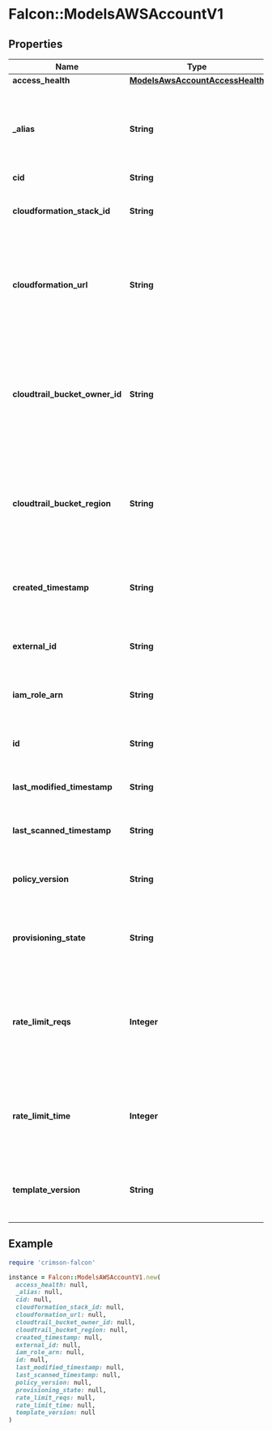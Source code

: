# Falcon::ModelsAWSAccountV1

## Properties

| Name | Type | Description | Notes |
| ---- | ---- | ----------- | ----- |
| **access_health** | [**ModelsAwsAccountAccessHealth**](ModelsAwsAccountAccessHealth.md) |  | [optional] |
| **_alias** | **String** | Alias/Name associated with the account. This is only updated once the account is in a registered state. | [optional] |
| **cid** | **String** |  | [optional] |
| **cloudformation_stack_id** | **String** | Unique identifier for the cloudformation stack id used for provisioning. | [optional] |
| **cloudformation_url** | **String** | URL of the CloudFormation template to execute. This is returned when mode is to set &#39;cloudformation&#39; when provisioning. | [optional] |
| **cloudtrail_bucket_owner_id** | **String** | The 12 digit AWS account which is hosting the S3 bucket containing cloudtrail logs for this account. If this field is set, it takes precedence of the settings level field. | [optional] |
| **cloudtrail_bucket_region** | **String** | Region where the S3 bucket containing cloudtrail logs resides. This is only set if using cloudformation to provision and create the trail. | [optional] |
| **created_timestamp** | **String** | Timestamp of when the account was first provisioned within CrowdStrike&#39;s system.&#39; | [optional] |
| **external_id** | **String** | ID assigned for use with cross account IAM role access. | [optional] |
| **iam_role_arn** | **String** | The full arn of the IAM role created in this account to control access. | [optional] |
| **id** | **String** | 12 digit AWS provided unique identifier for the account. | [optional] |
| **last_modified_timestamp** | **String** | Timestamp of when the account was last modified. | [optional] |
| **last_scanned_timestamp** | **String** | Timestamp of when the account was scanned. | [optional] |
| **policy_version** | **String** | Current version of permissions associated with IAM role and granted access. | [optional] |
| **provisioning_state** | **String** | Provisioning state of the account. Values can be; initiated, registered, unregistered. | [optional] |
| **rate_limit_reqs** | **Integer** | Rate limiting setting to control the maximum number of requests that can be made within the rate_limit_time duration. | [optional] |
| **rate_limit_time** | **Integer** | Rate limiting setting to control the number of seconds for which rate_limit_reqs applies. | [optional] |
| **template_version** | **String** | Current version of cloudformation template used to manage access. | [optional] |

## Example

```ruby
require 'crimson-falcon'

instance = Falcon::ModelsAWSAccountV1.new(
  access_health: null,
  _alias: null,
  cid: null,
  cloudformation_stack_id: null,
  cloudformation_url: null,
  cloudtrail_bucket_owner_id: null,
  cloudtrail_bucket_region: null,
  created_timestamp: null,
  external_id: null,
  iam_role_arn: null,
  id: null,
  last_modified_timestamp: null,
  last_scanned_timestamp: null,
  policy_version: null,
  provisioning_state: null,
  rate_limit_reqs: null,
  rate_limit_time: null,
  template_version: null
)
```

